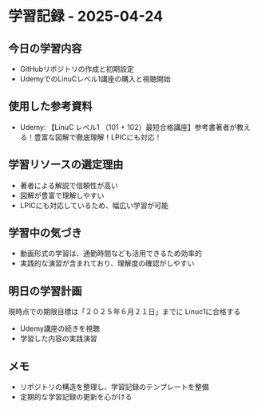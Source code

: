 # 学習記録 - 2025-04-24

## 今日の学習内容
- GitHubリポジトリの作成と初期設定
- UdemyでのLinuCレベル1講座の購入と視聴開始

## 使用した参考資料
- Udemy: 【LinuC レベル1 （101 + 102）最短合格講座】参考書著者が教える！豊富な図解で徹底理解！LPICにも対応！

## 学習リソースの選定理由
- 著者による解説で信頼性が高い
- 図解が豊富で理解しやすい
- LPICにも対応しているため、幅広い学習が可能

## 学習中の気づき
- 動画形式の学習は、通勤時間なども活用できるため効率的
- 実践的な演習が含まれており、理解度の確認がしやすい

## 明日の学習計画
現時点での期限目標は「２０２５年６月２１日」までに Linuc1に合格する
- Udemy講座の続きを視聴
- 学習した内容の実践演習

## メモ
- リポジトリの構造を整理し、学習記録のテンプレートを整備
- 定期的な学習記録の更新を心がける